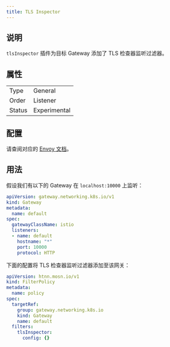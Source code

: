 ```yaml
---
title: TLS Inspector
---
```


## 说明

`tlsInspector` 插件为目标 Gateway 添加了 TLS 检查器监听过滤器。

## 属性

|        |              |
|--------|--------------|
| Type   | General      |
| Order  | Listener     |
| Status | Experimental |

## 配置

请查阅对应的 [Envoy 文档](https://www.envoyproxy.io/docs/envoy/v1.29.5/configuration/listeners/listener_filters/tls_inspector)。

## 用法

假设我们有以下的 Gateway 在 `localhost:10000` 上监听：

```yaml
apiVersion: gateway.networking.k8s.io/v1
kind: Gateway
metadata:
  name: default
spec:
  gatewayClassName: istio
  listeners:
  - name: default
    hostname: "*"
    port: 10000
    protocol: HTTP
```

下面的配置将 TLS 检查器监听过滤器添加至该网关：

```yaml
apiVersion: htnn.mosn.io/v1
kind: FilterPolicy
metadata:
  name: policy
spec:
  targetRef:
    group: gateway.networking.k8s.io
    kind: Gateway
    name: default
  filters:
    tlsInspector:
      config: {}
```

